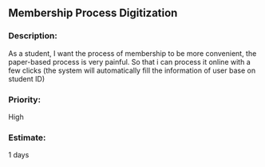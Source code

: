 ## **Membership Process Digitization** 
<h3>Description:</h3>  
As a student, I want the process of membership to be more convenient, the paper-based process is very painful. So that i can process it online with a few clicks (the system will automatically fill the information of user base on student ID) 
<br><h3>Priority:</h3> High<br>
<h3>Estimate:</h3>  1 days
